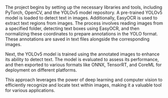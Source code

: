
The project begins by setting up the necessary libraries and tools, including PyTorch, OpenCV, and the YOLOv5 model repository. A pre-trained YOLOv5 model is loaded to detect text in images. Additionally, EasyOCR is used to extract text regions from images. The process involves reading images from a specified folder, detecting text boxes using EasyOCR, and then normalizing these coordinates to prepare annotations in the YOLO format. These annotations are saved in text files alongside the corresponding images.

Next, the YOLOv5 model is trained using the annotated images to enhance its ability to detect text. The model is evaluated to assess its performance, and then exported to various formats like ONNX, TensorRT, and CoreML for deployment on different platforms.

This approach leverages the power of deep learning and computer vision to efficiently recognize and locate text within images, making it a valuable tool for various applications.
